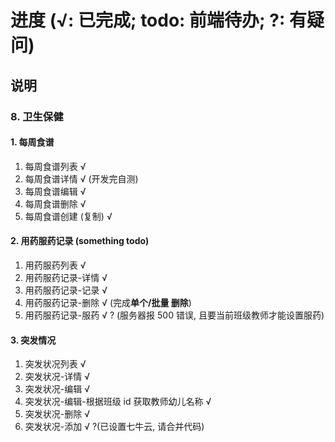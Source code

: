 # 进度 (√: 已完成; todo: 前端待办; ?: 有疑问)

## 说明

### 8. 卫生保健

#### 1. 每周食谱

   1. 每周食谱列表 √
   2. 每周食谱详情 √ (开发完自测)
   3. 每周食谱编辑 √
   4. 每周食谱删除 √
   5. 每周食谱创建 (复制) √

#### 2. 用药服药记录 (something todo)

   1. 用药服药列表 √
   2. 用药服药记录-详情 √
   3. 用药服药记录-记录 √
   4. 用药服药记录-删除 √ (完成**单个/批量 删除**)
   5. 用药服药记录-服药 √ ? (服务器报 500 错误, 且要当前班级教师才能设置服药)

#### 3. 突发情况

   1. 突发状况列表 √
   2. 突发状况-详情 √
   3. 突发状况-编辑 √
   4. 突发状况-编辑-根据班级 id 获取教师幼儿名称 √
   5. 突发状况-删除 √
   6. 突发状况-添加 √ ?(已设置七牛云, 请合并代码)
